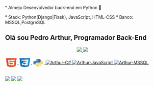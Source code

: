 ° Almejo Desenvolvedor back-end em Python 🐍

° Stack: Python(Django|Flask), JavaScript, HTML-CSS
° Banco: MSSQL,PostgreSQL

  

## Olá sou Pedro Arthur, Programador Back-End

<div align="center">
  <a href="https://github.com/ArthurTZ">
  <img height="180em" src="https://github-readme-stats.vercel.app/api?username=ArthurTZ&show_icons=false&theme=dracula&include_all_commits=true&count_private=true"/>
  <img height="180em" src="https://github-readme-stats.vercel.app/api/top-langs/?username=ArthurTZ&layout=compact&langs_count=7&theme=dracula"/>
</div>

<div style="display: inline_block"><br>
  <img align="center" alt="Arthur-HTML" height="30" width="40" src="https://raw.githubusercontent.com/devicons/devicon/master/icons/html5/html5-original.svg">
  <img align="center" alt="Arthur-CSS" height="30" width="40" src="https://raw.githubusercontent.com/devicons/devicon/master/icons/css3/css3-original.svg">
  <img align="center" alt="Arthur-Python" height="30" width="40" src="https://raw.githubusercontent.com/devicons/devicon/master/icons/python/python-original.svg">
  <img align="center" alt="Arthur-C#" height="30" width="40" src="https://cdn.jsdelivr.net/gh/devicons/devicon/icons/csharp/csharp-original.svg" >
  <img align="center" alt="Arthur-JavaScript" height="30" width="40" src="https://cdn.jsdelivr.net/gh/devicons/devicon/icons/javascript/javascript-original.svg" >
  <img align="center" alt="Arthur-MSSQL" height="30" width="40"src="https://cdn.jsdelivr.net/gh/devicons/devicon/icons/microsoftsqlserver/microsoftsqlserver-plain-wordmark.svg" />
  
  
</div>

##
<div>
  <a href="https://instagram.com/pedro_arthurz" target="_blank"><img src="https://img.shields.io/badge/-Instagram-%23E4405F?style=for-the-badge&logo=instagram&logoColor=white" target="_blank"></a>
  <a href = "mailto:pedroarthurzpy@outlook.com.br"><img src="https://img.shields.io/badge/Microsoft_Outlook-0078D4?style=for-the-badge&logo=microsoft-outlook&logoColor=white" target="_blank"></a>
  <a href="https://www.linkedin.com/in/pedro-arthur-aa23b1210" target="_blank"><img src="https://img.shields.io/badge/-LinkedIn-%230077B5?style=for-the-badge&logo=linkedin&logoColor=white" target="_blank"></a> 
 

 
</div>

